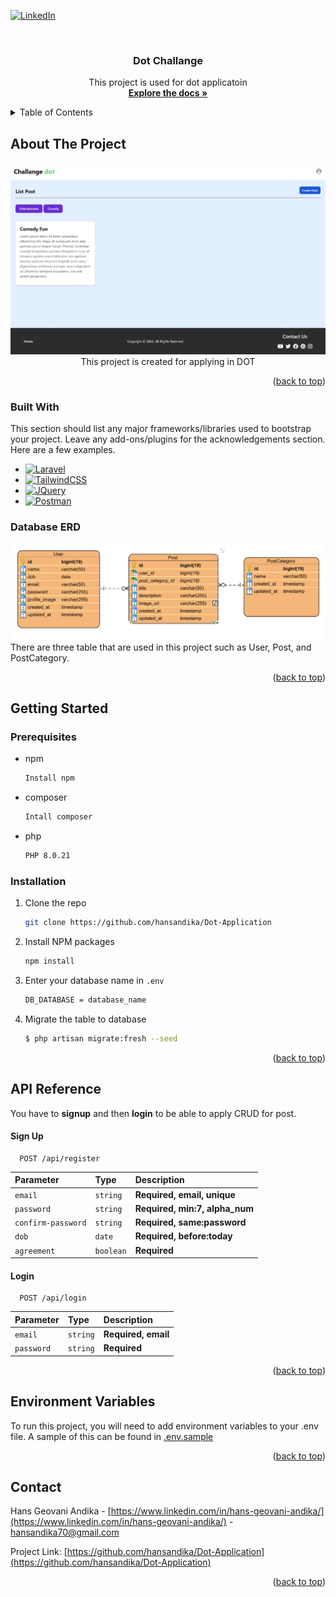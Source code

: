 <div id="top"></div>

[![LinkedIn][linkedin-shield]][linkedin-url]

<!-- PROJECT LOGO -->
<br />
<div align="center">
  <h3 align="center">Dot Challange</h3>

  <p align="center">
    This project is used for dot applicatoin
    <br />
    <a href="https://github.com/hansandika/Dot-Application"><strong>Explore the docs »</strong></a>
    <br />
  </p>
</div>

<!-- TABLE OF CONTENTS -->
<details>
  <summary>Table of Contents</summary>
  <ol>
    <li>
      <a href="#about-the-project">About The Project</a>
      <ul>
        <li><a href="#built-with">Built With</a></li>
        <li><a href="#built-with">Database ERD</a></li>
      </ul>
    </li>
    <li>
      <a href="#getting-started">Getting Started</a>
      <ul>
        <li><a href="#prerequisites">Prerequisites</a></li>
        <li><a href="#installation">Installation</a></li>
      </ul>
    </li>
    <li><a href="#usage">API Reference</a></li>
    <li><a href="#contact">Contact</a></li>
  </ol>
</details>

<!-- ABOUT THE PROJECT -->

## About The Project

<div align="center" rounded="true">
  <img src="Product_Capture.jpeg">
  This project is created for applying in DOT
</div>

<p align="right">(<a href="#top">back to top</a>)</p>

### Built With

This section should list any major frameworks/libraries used to bootstrap your project. Leave any add-ons/plugins for the acknowledgements section. Here are a few examples.

-   [![Laravel][laravel.com]][laravel-url]
-   [![TailwindCSS][tailwind.com]][tailwind-url]
-   [![JQuery][jquery.com]][jquery-url]
-   [![Postman][postman.com]][postman-url]

### Database ERD

<div align="center" rounded="true">
  <img src="database_erd.png"/>
</div>
There are three table that are used in this project such as User, Post, and PostCategory.
<p align="right">(<a href="#top">back to top</a>)</p>

<!-- GETTING STARTED -->

## Getting Started

### Prerequisites

-   npm
    ```sh
    Install npm
    ```
-   composer
    ```sh
    Intall composer
    ```
-   php
    ```sh
    PHP 8.0.21
    ```

### Installation

1. Clone the repo
    ```sh
    git clone https://github.com/hansandika/Dot-Application
    ```
2. Install NPM packages
    ```bash
    npm install
    ```
3. Enter your database name in `.env`
    ```sh
    DB_DATABASE = database_name
    ```
4. Migrate the table to database
    ```bash
    $ php artisan migrate:fresh --seed
    ```

<p align="right">(<a href="#top">back to top</a>)</p>

<!-- USAGE EXAMPLES -->

## API Reference

You have to **signup** and then **login** to be able to apply CRUD for post.

#### Sign Up

```http
  POST /api/register
```

| Parameter          | Type      | Description                    |
| :----------------- | :-------- | :----------------------------- |
| `email`            | `string`  | **Required, email, unique**    |
| `password`         | `string`  | **Required, min:7, alpha_num** |
| `confirm-password` | `string`  | **Required, same:password**    |
| `dob`              | `date`    | **Required, before:today**     |
| `agreement`        | `boolean` | **Required**                   |

#### Login

```http
  POST /api/login
```

| Parameter  | Type     | Description         |
| :--------- | :------- | :------------------ |
| `email`    | `string` | **Required, email** |
| `password` | `string` | **Required**        |

<p align="right">(<a href="#top">back to top</a>)</p>

## Environment Variables

To run this project, you will need to add environment variables to your .env file. A sample of this can be found in [.env.sample](./.env.sample)

<p align="right">(<a href="#top">back to top</a>)</p>
<!-- CONTACT -->

## Contact

Hans Geovani Andika - [https://www.linkedin.com/in/hans-geovani-andika/](https://www.linkedin.com/in/hans-geovani-andika/) - hansandika70@gmail.com

Project Link: [https://github.com/hansandika/Dot-Application](https://github.com/hansandika/Dot-Application)

<p align="right">(<a href="#top">back to top</a>)</p>

[linkedin-shield]: https://img.shields.io/badge/-LinkedIn-black.svg?style=for-the-badge&logo=linkedin&colorB=555
[linkedin-url]: https://www.linkedin.com/in/hans-geovani-andika/
[product-screenshot]: images/screenshot.png
[laravel.com]: https://img.shields.io/badge/Laravel-FF2D20?style=for-the-badge&logo=laravel&logoColor=white
[laravel-url]: https://laravel.com
[tailwind.com]: https://img.shields.io/badge/tailwindcss-%2338B2AC.svg?style=for-the-badge&logo=tailwind-css&logoColor=white
[tailwind-url]: https://tailwindcss.com/
[jquery.com]: https://img.shields.io/badge/jQuery-0769AD?style=for-the-badge&logo=jquery&logoColor=white
[jquery-url]: https://jquery.com
[postman.com]: https://img.shields.io/badge/Postman-FF6C37?style=for-the-badge&logo=postman&logoColor=white
[postman-url]: https://www.postman.com/
